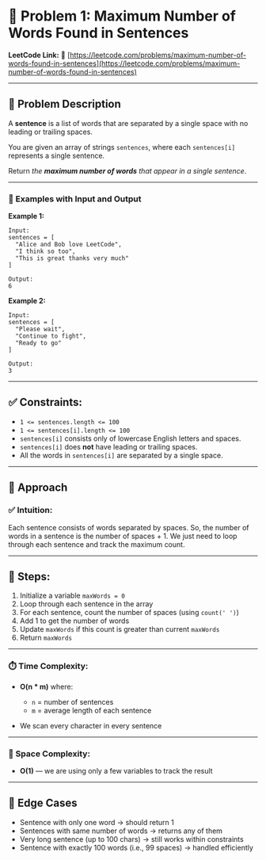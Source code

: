 # 🧠 Problem 1: Maximum Number of Words Found in Sentences

**LeetCode Link:**
🔗 [https://leetcode.com/problems/maximum-number-of-words-found-in-sentences](https://leetcode.com/problems/maximum-number-of-words-found-in-sentences)

---

## 🧩 Problem Description

A **sentence** is a list of words that are separated by a single space with no leading or trailing spaces.

You are given an array of strings `sentences`, where each `sentences[i]` represents a single sentence.

Return *the **maximum number of words** that appear in a single sentence*.

---

### 🧪 Examples with Input and Output

**Example 1:**

```
Input:
sentences = [
  "Alice and Bob love LeetCode",
  "I think so too",
  "This is great thanks very much"
]

Output:
6
```

**Example 2:**

```
Input:
sentences = [
  "Please wait",
  "Continue to fight",
  "Ready to go"
]

Output:
3
```

---

## ✅ Constraints:

* `1 <= sentences.length <= 100`
* `1 <= sentences[i].length <= 100`
* `sentences[i]` consists only of lowercase English letters and spaces.
* `sentences[i]` does **not** have leading or trailing spaces.
* All the words in `sentences[i]` are separated by a single space.

---

## 🚀 Approach

### ✅ Intuition:

Each sentence consists of words separated by spaces. So, the number of words in a sentence is the number of spaces + 1. We just need to loop through each sentence and track the maximum count.

---

## 🦀 Steps:

1. Initialize a variable `maxWords = 0`
2. Loop through each sentence in the array
3. For each sentence, count the number of spaces (using `count(' ')`)
4. Add 1 to get the number of words
5. Update `maxWords` if this count is greater than current `maxWords`
6. Return `maxWords`

---

### ⏱️ Time Complexity:

* **O(n \* m)** where:

  * `n` = number of sentences
  * `m` = average length of each sentence
* We scan every character in every sentence

---

### 🧠 Space Complexity:

* **O(1)** — we are using only a few variables to track the result

---

## 🧠 Edge Cases

* Sentence with only one word → should return 1
* Sentences with same number of words → returns any of them
* Very long sentence (up to 100 chars) → still works within constraints
* Sentence with exactly 100 words (i.e., 99 spaces) → handled efficiently
